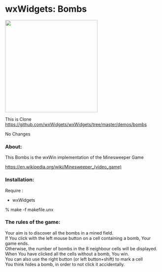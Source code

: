 wxWidgets: Bombs
===============

<image src="https://raw.githubusercontent.com/ohwada/MAC_cpp_Samples/master/wxWidgets/bomb/screenshots/hello.png" width="300" /> <br/>

This is Clone <br/>
https://github.com/wxWidgets/wxWidgets/tree/master/demos/bombs <br/>

No Changes <br/>


### About:
This Bombs is the wxWin implementation of the Minesweeper Game <br/>

https://en.wikipedia.org/wiki/Minesweeper_(video_game) <br/>


### Installation:
Require : <br/>
- wxWidgets <br/>

% make -f makefile.unx <br/>

### The rules of the game: <br/>

Your aim is to discover all the bombs in a mined field. <br/>
If You click with the left mouse button on a cell containing a bomb, Your game ends. <br/>
Otherwise, the number of bombs in the 8 neighbour cells will be displayed. <br/>
When You have clicked all the cells without a bomb, You win. <br/>
You can also use the right button (or left button+shift) to mark a cell <br/>
You think hides a bomb, in order to not click it accidentally. <br/>


